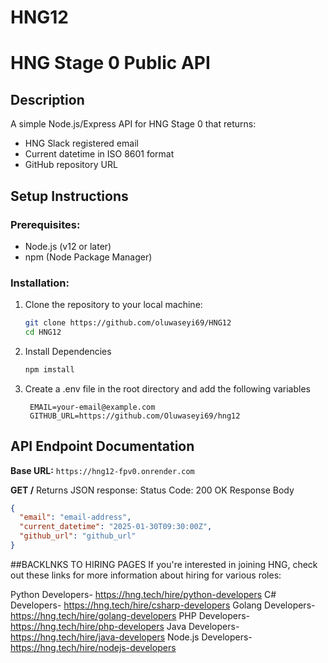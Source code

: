 # HNG12

# HNG Stage 0 Public API

## Description
A simple Node.js/Express API for HNG Stage 0 that returns:
- HNG Slack registered email
- Current datetime in ISO 8601 format
- GitHub repository URL

## Setup Instructions

### Prerequisites:
- Node.js (v12 or later)
- npm (Node Package Manager)

### Installation:
1. Clone the repository to your local machine:

   ```bash
   git clone https://github.com/oluwaseyi69/HNG12
   cd HNG12
2. Install Dependencies
   ```bash
   npm imstall

3. Create a .env file in the root directory and add the following variables
   ```
    EMAIL=your-email@example.com
    GITHUB_URL=https://github.com/Oluwaseyi69/hng12

## API Endpoint Documentation
**Base URL:** `https://hng12-fpv0.onrender.com`


**GET /**
Returns JSON response:
Status Code: 200 OK
Response Body
```json
{
  "email": "email-address",
  "current_datetime": "2025-01-30T09:30:00Z",
  "github_url": "github_url"
}

```

##BACKLNKS TO HIRING PAGES 
If you're interested in joining HNG, check out these links for more information about hiring for various roles:

Python Developers- https://hng.tech/hire/python-developers
C# Developers- https://hng.tech/hire/csharp-developers
Golang Developers- https://hng.tech/hire/golang-developers
PHP Developers- https://hng.tech/hire/php-developers
Java Developers- https://hng.tech/hire/java-developers
Node.js Developers- https://hng.tech/hire/nodejs-developers
